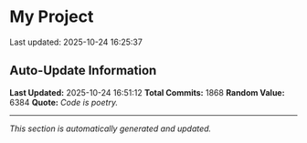 # My Project


Last updated: 2025-10-24 16:25:37



















































































































































































































































































































































































































































































































































































































































































































































































































































































































































































































































































































































































































































































































































































































































































































































































































































































































































































































































































































































































































































































































































































































































































































































## Auto-Update Information

**Last Updated:** 2025-10-24 16:51:12
**Total Commits:** 1868
**Random Value:** 6384
**Quote:** _Code is poetry._

---
_This section is automatically generated and updated._